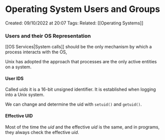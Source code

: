 # Operating System Users and Groups
Created: 09/10/2022 at 20:07
Tags: 
Related: [[Operating Systems]]

### Users and their OS Representation
[[OS Services|System calls]] should be the only mechanism by which a process interacts with the OS,

Unix has adopted the approach that processes are the only active entities on a system.

#### User IDS
Called *uids* it is a 16-bit unsigned identifier. It is established when logging into a Unix system.

We can change and determine the uid with `setuid()` and `getuid()`.


#### Effective UID
Most of the time the *uid* and the effective *uid* is the same, and in programs, they always check the effective *uid*.